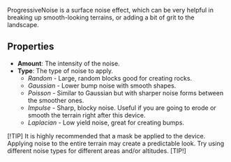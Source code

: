 ProgressiveNoise is a surface noise effect, which can be very helpful in breaking up smooth-looking terrains, or adding a bit of grit to the landscape.

## Properties

- **Amount**: The intensity of the noise.
- **Type**: The type of noise to apply.
	- *Random* - Large, random blocks good for creating rocks.
	- *Gaussian* - Lower bump noise with smooth shapes.
	- *Poisson* - Similar to Gaussian but with sharper noise forms between the smoother ones.
	- *Impulse* - Sharp, blocky noise. Useful if you are going to erode or smooth the terrain right after this device.
	- *Laplacian* - Low yield noise, great for creating bumps.

[!TIP]
It is highly recommended that a mask be applied to the device. Applying noise to the entire terrain may create a predictable look. Try using different noise types for different areas and/or altitudes.
[TIP!]